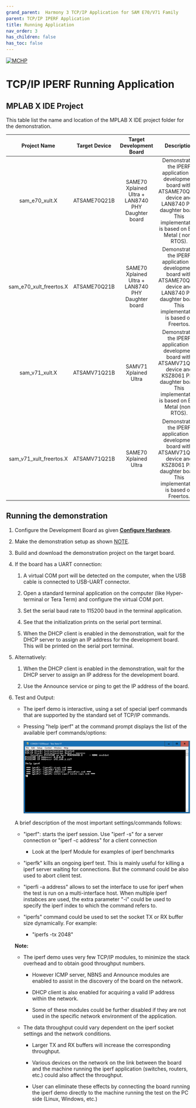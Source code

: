 ```yaml
---
grand_parent:  Harmony 3 TCP/IP Application for SAM E70/V71 Family
parent: TCP/IP IPERF Application
title: Running Application
nav_order: 3
has_children: false
has_toc: false
---
```

[![MCHP](https://www.microchip.com/ResourcePackages/Microchip/assets/dist/images/logo.png)](https://www.microchip.com)

# TCP/IP IPERF Running Application

## MPLAB X IDE Project
This table list the name and location of the MPLAB X IDE project folder for the demonstration.

|Project Name|  Target Device|  Target Development Board | Description  |
|:-------------:|:---------:|:---------:|:---------:|
|sam_e70_xult.X | ATSAME70Q21B | SAME70 Xplained Ultra + LAN8740 PHY Daughter board | Demonstrates the IPERF application on development board with ATSAME70Q21B device and LAN8740 PHY daughter board. This implementation is based on Bare Metal ( non-RTOS).  |
|sam_e70_xult_freertos.X | ATSAME70Q21B | SAME70 Xplained Ultra + LAN8740 PHY Daughter board | Demonstrates the IPERF application on development board with ATSAME70Q21B device and LAN8740 PHY daughter board. This implementation is based on Freertos.  |
|sam_v71_xult.X | ATSAMV71Q21B | SAMV71 Xplained Ultra | Demonstrates the IPERF application on development board with ATSAMV71Q21B device and KSZ8061 PHY daughter board. This implementation is based on Bare Metal (non-RTOS).  |
|sam_v71_xult_freertos.X | ATSAMV71Q21B | SAME70 Xplained Ultra | Demonstrates the IPERF application on development board with ATSAMV71Q21B device and KSZ8061 PHY daughter board. This implementation is based on Freertos.  |


## Running the demonstration

1. Configure the Development Board as given **[Configure Hardware](readme_hardware_configuration.md)**.

2. Make the demonstration setup as shown [NOTE](../../../readme.md).

3. Build and download the demonstration project on the target board.

4. If the board has a UART connection:

    1. A virtual COM port will be detected on the computer, when the USB cable is connected to USB-UART connector.
    
    2. Open a standard terminal application on the computer (like Hyper-terminal or Tera Term) and configure the virtual COM port.

    3. Set the serial baud rate to 115200 baud in the terminal application.

    4. See that the initialization prints on the serial port terminal.

    5. When the DHCP client is enabled in the demonstration, wait for the DHCP server to assign an IP address for the development board. This will be printed on the serial port terminal.

5. Alternatively:

    1. When the DHCP client is enabled in the demonstration, wait for the DHCP server to assign an IP address for the development board.

    2. Use the Announce service or ping to get the IP address of the board.

6. Test and Output:

    * The iperf demo is interactive, using a set of special iperf commands that are supported by the standard set of TCP/IP commands.

    * Pressing "help iperf" at the command prompt displays the list of the available iperf commands/options:

    	![tcpip_iperf_project](images/iperf_command_help.png)

    A brief description of the most important settings/commands follows:

    * "iperf": starts the iperf session. Use "iperf -s" for a server connection or "iperf -c address" for a client connection
    
        * Look at the Iperf Module for examples of iperf benchmarks
        
    * "iperfk" kills an ongoing iperf test. This is mainly useful for killing a iperf server waiting for connections. But the command could be also used to abort client test.
    
    * "iperfi -a address" allows to set the interface to use for iperf when the test is run on a multi-interface host. When multiple iperf instabces are used, the extra parameter "-i" could be used to specify the iperf index to which the command refers to.
    
    * "iperfs" command could be used to set the socket TX or RX buffer size dynamically. For example:
    
        * "iperfs -tx 2048"

    **Note:**
    * The iperf demo uses very few TCP/IP modules, to minimize the stack overhead and to obtain good throughput numbers.
    
        * However ICMP server, NBNS and Announce modules are enabled to assist in the discovery of the board on the network.
        
        * DHCP client is also enabled for acquiring a valid IP address within the network.
        
        * Some of these modules could be further disabled if they are not used in the specific network environment of the application.
        
    * The data throughput could vary dependent on the iperf socket settings and the network conditions.
    
        * Larger TX and RX buffers will increase the corresponding throughput.
        
        * Various devices on the network on the link between the board and the machine running the iperf application (switches, routers, etc.) could also affect the throughput.
        
        * User can eliminate these effects by connecting the board running the iperf demo directly to the machine running the test on the PC side (Linux, Windows, etc.)
